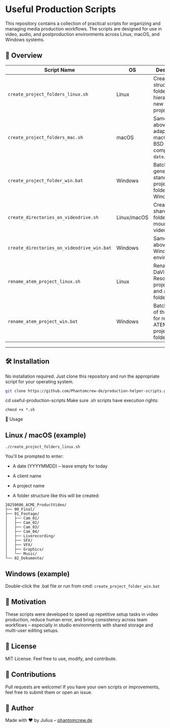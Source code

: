 # Useful Production Scripts

This repository contains a collection of practical scripts for organizing and managing media production workflows. The scripts are designed for use in video, audio, and postproduction environments across Linux, macOS, and Windows systems.

## 📁 Overview

| Script Name                         | OS        | Description                                                                 |
|------------------------------------|-----------|-----------------------------------------------------------------------------|
| `create_project_folders_linux.sh`  | Linux     | Creates a structured folder hierarchy for new video projects.              |
| `create_project_folders_mac.sh`    | macOS     | Same as above, adapted for macOS with BSD-compatible `date`.               |
| `create_project_folder_win.bat`    | Windows   | Batch file to generate standard project folders on Windows.                |
| `create_directories_on_videodrive.sh` | Linux/macOS | Creates shared folders on a mounted video drive.                        |
| `create_directories_on_videodrive_win.bat` | Windows | Same as above for Windows environments.                                |
| `rename_atem_project_linux.sh`     | Linux     | Renames DaVinci Resolve `.drp` project files and all related folders.      |
| `rename_atem_project_win.bat`      | Windows   | Batch version of the script for renaming ATEM/DaVinci project folders.     |

---

## 🛠 Installation

No installation required. Just clone this repository and run the appropriate script for your operating system.

```bash
git clone https://github.com/Phantomcrew-de/production-helper-scripts.git
```
cd useful-production-scripts
Make sure .sh scripts have execution rights:

```
chmod +x *.sh
```
🚀 Usage
## Linux / macOS (example)
```
./create_project_folders_linux.sh
```
You'll be prompted to enter:

- A date (YYYYMMDD) – leave empty for today

- A client name

- A project name

- A folder structure like this will be created:
````
20250606_ACME_ProductVideo/
├── 00_Final/
├── 01_Footage/
│   ├── Cam_01/
│   ├── Cam_02/
│   ├── Cam_03/
│   ├── Cam_04/
│   ├── Liverecording/
│   ├── SFX/
│   ├── VFX/
│   ├── Graphics/
│   └── Music/
└── 02_Dokumente/
````
## Windows (example)
Double-click the .bat file or run from cmd:
````create_project_folder_win.bat````
## 🧠 Motivation
These scripts were developed to speed up repetitive setup tasks in video production, reduce human error, and bring consistency across team workflows – especially in studio environments with shared storage and multi-user editing setups.

## 🧾 License
MIT License. Feel free to use, modify, and contribute.

## 🙌 Contributions
Pull requests are welcome! If you have your own scripts or improvements, feel free to submit them or open an issue.

## 🤝 Author

Made with ❤️ by Julius – [phantomcrew.de](https://phantomcrew.de/)

